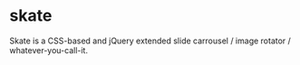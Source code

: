 skate
=====

Skate is a CSS-based and jQuery extended slide carrousel / image rotator / whatever-you-call-it.
